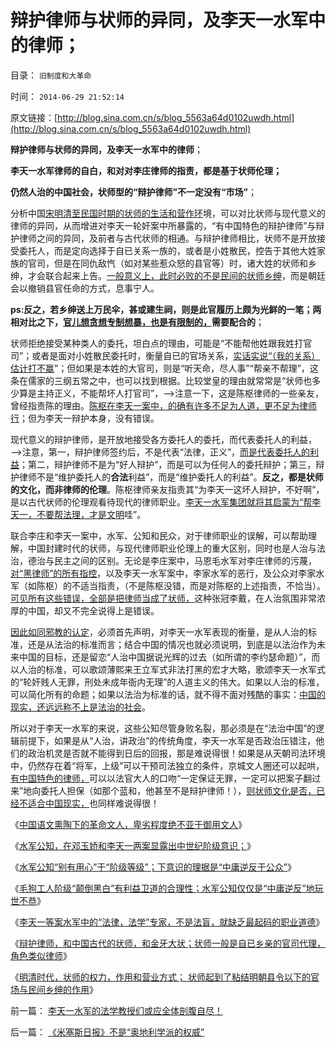 # 辩护律师与状师的异同，及李天一水军中的律师；

目录： `旧制度和大革命` 

时间： `2014-06-29 21:52:14` 

原文链接：[http://blog.sina.com.cn/s/blog_5563a64d0102uwdh.html](http://blog.sina.com.cn/s/blog_5563a64d0102uwdh.html)

**辩护律师与状师的异同，及李天一水军中的律师**；

**李天一水军律师的自白，和对对李庄律师的指责，都是基于状师伦理；**

**仍然人治的中国社会，状师型的“辩护律师”不一定没有“市场”**；

分析中国[宋明清至民国时期的状师的生活和营作环](../../../2014/6/28/明清时代，状师的权力，作用和营业方式.md)境，可以对比状师与现代意义的律师的异同，从而增进对李天一轮奸案中所暴露的，“有中国特色的辩护律师”与辩护律师之间的异同，及前者与古代状师的相通。与辩护律师相比，状师不是开放接受委托人，而是定向选择于自已关系一族的，或者是小姓散民，控告于其他大姓家族的官司，但是在同仇敌忾（如对某些惹众怒的县官等）时，诸大姓的状师和乡绅，才会联合起来上告。[一般意义上，此时必败的不是民间的状师乡绅](../../../2014/2/21/为什么晚清社区自治，和民国联省自治，都注定不能成功？.md)，而是朝廷会以撤销县官任命的方式，息事宁人。

**ps:反之，若乡绅送上万民伞，甚或建生祠，则是此官履历上颇为光鲜的一笔；两相对比之下，[官儿想贪想专制想暴，也是有限制的，](../../../2009/5/25/行政效益剪刀差和保守主义：公权分立牵制不能减少腐败.md)需要配合的**；

状师拒绝接受某种类人的委托，坦白点的理由，可能是“不能帮他姓跟我姓打官司”；或者是面对小姓散民委托时，衡量自已的官场关系，[实话实说“（我的关系）估计打不赢](../../../2013/7/28/“李天一脱罪自信”等于暗示“法院将高度腐败”“将军又搞定了”.md)”；但如果是本姓的大官司，则是“听天命，尽人事”“帮亲不帮理”，这条在儒家的三纲五常之中，也可以找到根据。比较堂皇的理由就常常是“状师也多少算是主持正义，不能帮坏人打官司”，——>注意一下，这是陈枢律师的一些亲友，曾经指责陈的理由。[陈枢在李天一案中，的确有许多不足为人道，更不足为律师行](../../../2014/6/16/格兰特定律中的李天一水军及其粉丝的“莫须有”.md)；但为李天一辩护本身，没有错误。

现代意义的辩护律师，是开放地接受各方委托人的委托，而代表委托人的利益，——>注意，第一，辩护律师签约后，不是代表“法律，正义”，[而是代表委托人的利益](../../../2013/10/9/世上没有包赚不赔的刑事辩护，李天一案中的清华派刘桂明教授.md)；第二，辩护律师不是为“好人辩护”，而是可以为任何人的委托辩护；第三，辩护律师不是“维护委托人的**合法**利益”，而是“维护委托人的利益”。**反之，都是状师的文化，而非律师的伦理**。陈枢律师亲友指责其“为李天一这坏人辩护，不好啊”，是以古代状师的伦理观看待现代的律师职业。[李天一水军集团就将其启蒙为“帮李天一，不要帮法理，才是文明](../../../2013/9/27/李天一承认了全部控罪与证据，最恶劣的态度拒绝减免可能.md)哇”。

联合李庄和李天一案中，水军、公知和民众，对于律师职业的误解，可以帮助理解，中国封建时代的状师，与现代律师职业伦理上的重大区别，同时也是人治与法治，德治与民主之间的区别。无论是李庄案中，马恩毛水军对李庄律师的污蔑，[对“黑律师”的所有指控](../../../2010/10/24/黑律师的贡献“非法无正义”.md)，以及李天一水军案中，李家水军的恶行，及公众对李家水军（如陈枢）的不适当指责，（不是陈枢没错，而是对陈枢的上述指责，不恰当）。[可见所有这些错误，全部是把律师当成了状师，](../../../2013/7/26/辛普森案有辩护律师，李天一轮奸案的金牙大状.md)这种张冠李戴，在人治氛围非常浓厚的中国，却又不完全说得上是错误。

[因此如同邪教的认定](../../../2014/6/19/人治体制政治高效，邪教认定和处理程序，与法治的小异大同.md)，必须首先声明，对李天一水军表现的衡量，是从人治的标准，还是从法治的标准而言；结合中国的情况也就必须说明，到底是以法治作为未来中国的目标，还是留恋“人治中国据说光辉的过去（如所谓的李约瑟命题）”，而以人治的标准，可以歌颂薄熙来王立军式非法打黑的宏才大略，歌颂李天一水军式的“轮奸贱人无罪，刑处未成年衙内无理”的人道主义的伟大。如果以人治的标准，可以简化所有的命题；如果以法治为标准的话，就不得不面对残酷的事实：[中国的现实，还远远称不上是法治的社会](../../../2014/6/10/人治或是法治，是每个人自主的生活方式.md)。

所以对于李天一水军的来说，这些公知尽管身败名裂，那必须是在“法治中国”的逻辑前提下，如果是从“人治，讲政治”的传统角度，李天一水军是否政治压错注，他们的政治机灵是否就不能得到日后的回报，那是难说得很！如果是从天朝司法环境中，仍然存在着“将军，上级”可以干预司法独立的条件，京城文人圈还可以起哄，[有中国特色的律师，](../../../2014/6/25/李天一案中的水军律师，是律师行业的叛徒！内奸！稻草人！.md)可以以法官大人的口吻“一定保证无罪，一定可以把案子翻过来”地向委托人担保（如那个蓝和，他甚至不是辩护律师！），[则状师文化是否，已经不适合中国现实，](../../../2014/6/26/辩护律师，和中国古代的状师，和金牙大状；.md)也同样难说得很！

《[中国语文熏陶下的革命文人，卑劣程度绝不亚于御用文人](../../../2014/6/21/语文是用逻辑表达真实，中国语文是用表意编织虚假.md)》

《[水军公知，在邓玉娇和李天一两案显露出中世纪阶级意识；](../../../2014/6/22/在邓玉娇和李天一两案显露的，公知的中世纪阶级意识.md)》

《[水军公知“别有用心”于“阶级等级”；下意识的理据是“中庸逆反于公众”](../../../2014/6/23/李天一轮奸案中，水军和公知的“中庸逆反”，及机灵.md)》

《[毛狗工人阶级“颠倒黑白”有利益卫道的合理性；水军公知仅仅是“中庸逆反”地玩世不恭](../../../2014/6/24/李天一等案中水军和公知，玩世不恭的阿Q精神；.md)》

《[李天一等案水军中的“法律，法学”专家，不是法盲，就缺乏最起码的职业道德](../../../2014/6/25/李天一案中的水军律师，是律师行业的叛徒！内奸！稻草人！.md)》

《[辩护律师，和中国古代的状师，和金牙大状；状师一般是自已乡亲的官司代理，角色类似律师](../../../2014/6/26/辩护律师，和中国古代的状师，和金牙大状；.md)》

《[明清时代，状师的权力，作用和营业方式；
状师起到了粘结明朝县令以下的官场与民间乡绅的作用](../../../2014/6/28/明清时代，状师的权力，作用和营业方式.md)》

前一篇： [李天一水军的法学教授们或应全体剖腹自尽！](../../../2014/6/30/李天一水军的法学教授们或应全体剖腹自尽！.md)

后一篇： [《米塞斯日报》不是“奥地利学派的权威”](../../../2014/6/27/《米塞斯日报》不是“奥地利学派的权威”.md)

